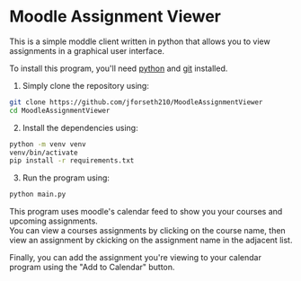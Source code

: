 # Moodle Assignment Viewer 
This is a simple moddle client written in python that allows you to view assignments in a graphical user interface. 

To install this program, you'll need [python](https://www.python.org) and [git](https://git-scm.com) installed.

1. Simply clone the repository using: 
```bash
git clone https://github.com/jforseth210/MoodleAssignmentViewer
cd MoodleAssignmentViewer
```

2. Install the dependencies using: 
```bash
python -m venv venv
venv/bin/activate
pip install -r requirements.txt
```

3. Run the program using: 
```bash
python main.py
```

This program uses moodle's calendar feed to show you your courses and upcoming assignments.  
You can view a courses assignments by clicking on the course name, then view an 
assignment by ckicking on the assignment name in the adjacent list.

Finally, you can add the assignment you're viewing to your calendar program using the "Add to Calendar" button.

